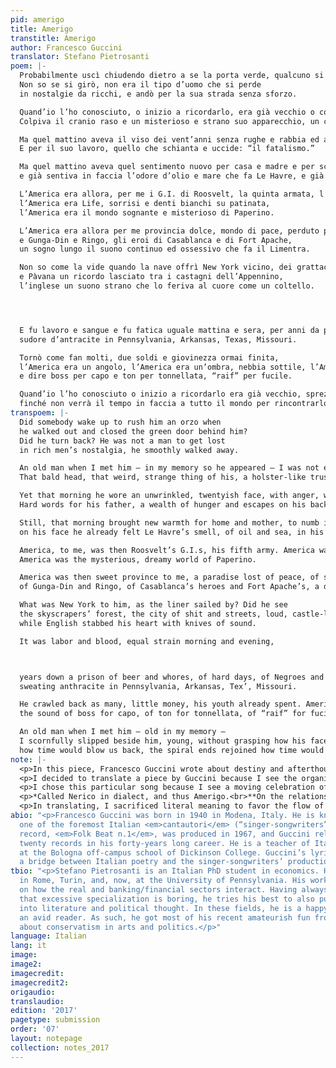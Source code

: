 ```yaml
---
pid: amerigo
title: Amerigo
transtitle: Amerigo
author: Francesco Guccini
translator: Stefano Pietrosanti
poem: |-
  Probabilmente uscì chiudendo dietro a se la porta verde, qualcuno si era alzato a preparargli in fretta un caffè d’orzo.
  Non so se si girò, non era il tipo d’uomo che si perde
  in nostalgie da ricchi, e andò per la sua strada senza sforzo.

  Quand’io l’ho conosciuto, o inizio a ricordarlo, era già vecchio o così a me sembrava, ma allora non andavo ancora a scuola.
  Colpiva il cranio raso e un misterioso e strano suo apparecchio, un cinto d’ernia che sembrava una fondina per la pistola.

  Ma quel mattino aveva il viso dei vent’anni senza rughe e rabbia ed avventura e ancora vaghe idee di socialismo, parole dure al padre e dietro tradizione di fame e fughe
  E per il suo lavoro, quello che schianta e uccide: “il fatalismo.”

  Ma quel mattino aveva quel sentimento nuovo per casa e madre e per scacciarlo aveva in corpo il primo vino di una cantina
  e già sentiva in faccia l’odore d’olio e mare che fa Le Havre, e già sentiva in bocca l’odore della polvere della mina.

  L’America era allora, per me i G.I. di Roosvelt, la quinta armata, l’America era Atlantide, l’America era il cuore, era il destino,
  l’America era Life, sorrisi e denti bianchi su patinata,
  l’America era il mondo sognante e misterioso di Paperino.

  L’America era allora per me provincia dolce, mondo di pace, perduto paradiso, malinconia sottile, nevrosi lenta,
  e Gunga-Din e Ringo, gli eroi di Casablanca e di Fort Apache,
  un sogno lungo il suono continuo ed ossessivo che fa il Limentra.

  Non so come la vide quando la nave offrì New York vicino, dei grattacieli il bosco, città di feci e strade, urla, castello
  e Pàvana un ricordo lasciato tra i castagni dell’Appennino,
  l’inglese un suono strano che lo feriva al cuore come un coltello.




  E fu lavoro e sangue e fu fatica uguale mattina e sera, per anni da prigione, di birra e di puttane, di giorni duri, di negri ed irlandesi, polacchi ed italiani nella miniera,
  sudore d’antracite in Pennsylvania, Arkansas, Texas, Missouri.

  Tornò come fan molti, due soldi e giovinezza ormai finita,
  l’America era un angolo, l’America era un’ombra, nebbia sottile, l’America era un’ernia, un gioco di quei tanti che fa la vita,
  e dire boss per capo e ton per tonnellata, “raif” per fucile.

  Quand’io l’ho conosciuto o inizio a ricordarlo era già vecchio, sprezzante come i giovani, gli scivolavo accanto senza afferrarlo e non capivo che quell’uomo era il mio volto, era il mio specchio
  finché non verrà il tempo in faccia a tutto il mondo per rincontrarlo, finché non verrà il tempo in faccia a tutto il mondo per rincontrarlo, finché non verrà il tempo in faccia a tutto il mondo per rincontrarlo.
transpoem: |-
  Did somebody wake up to rush him an orzo when
  he walked out and closed the green door behind him?
  Did he turn back? He was not a man to get lost
  in rich men’s nostalgia, he smoothly walked away.

  An old man when I met him — in my memory so he appeared — I was not even in school.
  That bald head, that weird, strange thing of his, a holster-like truss, struck me.

  Yet that morning he wore an unwrinkled, twentyish face, with anger, wanderlust, vague socialist ideals.
  Hard words for his father, a wealth of hunger and escapes on his back, and fatalism for his job, which knocks and kills.

  Still, that morning brought new warmth for home and mother, to numb it and forget he drank the cellar’s first wine,
  on his face he already felt Le Havre’s smell, of oil and sea, in his mouth he already tasted black powder and the mine.

  America, to me, was then Roosvelt’s G.I.s, his fifth army. America was Atlantis, America was my heart, my destiny. America was Life, smiles so white on matte paper.
  America was the mysterious, dreamy world of Paperino.

  America was then sweet province to me, a paradise lost of peace, of subtle blues, of slow neurosis,
  of Gunga-Din and Ringo, of Casablanca’s heroes and Fort Apache’s, a dream along Limentra’s pour, obsessive and incessant.

  What was New York to him, as the liner sailed by? Did he see
  the skyscrapers’ forest, the city of shit and streets, loud, castle-like? And Pàvana just an image, amidst Apennines and chestnuts,
  while English stabbed his heart with knives of sound.

  It was labor and blood, equal strain morning and evening,



  years down a prison of beer and whores, of hard days, of Negroes and Irish, Poles and Italians in the mine,
  sweating anthracite in Pennsylvania, Arkansas, Tex’, Missouri.

  He crawled back as many, little money, his youth already spent. America just a corner, America the shadow, the fog, faint, America the hernia, a joke like many others that life plays,
  the sound of boss for capo, of ton for tonnellata, of “raif” for fucile.

  An old man when I met him — old in my memory —
  I scornfully slipped beside him, young, without grasping how his face was my own, how he was my mirror,
  how time would blow us back, the spiral ends rejoined how time would blow us back, the spiral ends rejoined how time would blow us back, the spiral ends rejoined.
note: |-
  <p>In this piece, Francesco Guccini wrote about destiny and afterthought. The song focuses on the figure of Enrico* — Guccini’s great-uncle — who left the village of Pàvana in the early twentieth century to work as a miner in the US.</p>
  <p>I decided to translate a piece by Guccini because I see the organic evolution of the ``classical’’ tradition of Italian poetry in his work.** Due to my personal hobby of searching for conservative poetry — which is poetry infused with a certain sad love for small facts, for the imperfect life of men, for memory and roots, and for the careful crafting of phrases — in unexpected places, I cannot but pay homage.</p>
  <p>I chose this particular song because I see a moving celebration of how personal lives repeat, of how we actually share experiences that we perceive as solitary struggles with others — before and after us – in it. Second, it is an interesting instance of how much of recent European culture developed in constant dialogue with and about the US.</p>
  <p>*Called Nerico in dialect, and thus Amerigo.<br>**On the relationship between Guccini’s work and classical Italian poetry, I refer to <a href="https://www.academia.edu/6047679/Amerigo_di_Francesco_Guccini">this article by Paolo Squillacioti</a>, of the Italian National Research Council.</p>
  <p>In translating, I sacrificed literal meaning to favor the flow of phrases, in order to recreate the smooth rhythm of the song. Moreover, I often used direct questions where the original text does not; I decided not to translate <em>Paperino</em> as Donald Duck, and I stuck to Guccini’s pronunciation of the name “Texas” in the song, the truncation “Tex.”</p>
abio: "<p>Francesco Guccini was born in 1940 in Modena, Italy. He is known for being
  one of the foremost Italian <em>cantautori</em> (“singer-songwriters”). His first
  record, <em>Folk Beat n.1</em>, was produced in 1967, and Guccini released around
  twenty records in his forty-years long career. He is a teacher of Italian language
  at the Bologna off-campus school of Dickinson College. Guccini’s lyrics can be considered
  a bridge between Italian poetry and the singer-songwriters’ production of the Seventies/Eighties.</p>\n"
tbio: "<p>Stefano Pietrosanti is an Italian PhD student in economics. He has studied
  in Rome, Turin, and, now, at the University of Pennsylvania. His work mostly focuses
  on how the real and banking/financial sectors interact. Having always been convinced
  that excessive specialization is boring, he tries his best to also put some effort
  into literature and political thought. In these fields, he is a happy amateur and
  an avid reader. As such, he got most of his recent amateurish fun from thinking
  about conservatism in arts and politics.</p>"
language: Italian
lang: it
image:
image2:
imagecredit:
imagecredit2:
origaudio:
translaudio:
edition: '2017'
pagetype: submission
order: '07'
layout: notepage
collection: notes_2017
---
```

